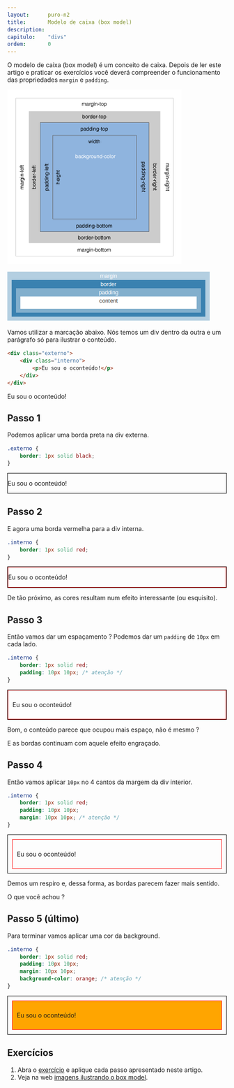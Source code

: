 ```yaml
---
layout:      puro-n2
title:       Modelo de caixa (box model)
description:
capitulo:    "divs"
ordem:       0
---
```



O modelo de caixa (box model) é um conceito de caixa. Depois de ler este artigo e praticar os exercícios você deverá
compreender o funcionamento das propriedades `margin` e `padding`.


![](box-model-1.png)

![](box-model-2.png) 


Vamos utilizar a marcação abaixo. Nós temos um div dentro da outra e um parágrafo só para ilustrar o conteúdo.

```html
<div class="externo">
    <div class="interno">
        <p>Eu sou o oconteúdo!</p>
    </div>
</div>
```

<div class="externo">
    <div class="interno">
        <p>Eu sou o oconteúdo!</p>
    </div>
</div>



## Passo 1

Podemos aplicar uma borda preta na div externa.

```css
.externo {
    border: 1px solid black;
}
```

<div class="externo1">
    <div class="interno1">
        <p>Eu sou o oconteúdo!</p>
    </div>
</div>
<style>
.externo1 {
    border: 1px solid black;
}
.interno1 {
}
</style>



## Passo 2

E agora uma borda vermelha para a div interna.

```css
.interno {
    border: 1px solid red;
}
```

<div class="externo2">
    <div class="interno2">
        <p>Eu sou o oconteúdo!</p>
    </div>
</div>
<style>
.externo2 {
    border: 1px solid black;
}
.interno2 {
    border: 1px solid red;
}
</style>

De tão próximo, as cores resultam num efeito interessante (ou esquisito).



## Passo 3

Então vamos dar um espaçamento ? Podemos dar um `padding` de `10px` em cada lado.

```css
.interno {
    border: 1px solid red;
    padding: 10px 10px; /* atenção */
}
```

<div class="externo3">
    <div class="interno3">
        <p>Eu sou o oconteúdo!</p>
    </div>
</div>
<style>
.externo3 {
    border: 1px solid black;
}
.interno3 {
    border: 1px solid red;
    padding: 10px 10px;
}
</style>

Bom, o conteúdo parece que ocupou mais espaço, não é mesmo ?

E as bordas continuam com aquele efeito engraçado.



## Passo 4

Então vamos aplicar `10px` no 4 cantos da margem da div interior.

```css
.interno {
    border: 1px solid red;
    padding: 10px 10px;
    margin: 10px 10px; /* atenção */
}
```

<div class="externo4">
    <div class="interno4">
        <p>Eu sou o oconteúdo!</p>
    </div>
</div>
<style>
.externo4 {
    border: 1px solid black;
}
.interno4 {
    border: 1px solid red;
    padding: 10px 10px;
    margin: 10px 10px;
}
</style>

Demos um respiro e, dessa forma, as bordas parecem fazer mais sentido.

O que você achou ?



## Passo 5 (último)

Para terminar vamos aplicar uma cor da background.

```css
.interno {
    border: 1px solid red;
    padding: 10px 10px;
    margin: 10px 10px;
    background-color: orange; /* atenção */
}
```

<div class="externo5">
    <div class="interno5">
        <p>Eu sou o oconteúdo!</p>
    </div>
</div>
<style>
.externo5 {
    border: 1px solid black;
}
.interno5 {
    border: 1px solid red;
    padding: 10px 10px;
    margin: 10px 10px;
    background-color: orange;
}
</style>
        

## Exercícios

1. Abra o [exercício](exercicio.html) e aplique cada passo apresentado neste artigo.
2. Veja na web [imagens ilustrando o box model](https://www.google.com.br/search?q=css+box+model&num=100&source=lnms&tbm=isch&sa=X&ved=0ahUKEwioi_HwxZPYAhWJIZAKHTRVCYAQ_AUICigB&biw=1366&bih=677).
